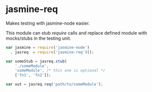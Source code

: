 # jasmine-req #

Makes testing with jasmine-node easier.

This module can stub *require* calls and replace defined module
with mocks/stubs in the testing unit.

```JavaScript
var jasmine = require('jasmine-node')
  , jasreq  = require('jasmine-req')();

var someStub = jasreq.stub(
    './someModule',
    'someModule', /* this one is optional */
    ['fn1', 'fn2']);

var uut = jasreq.req('path/to/someModule');
```